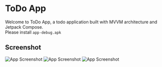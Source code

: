 # ToDo App

Welcome to ToDo App, a todo application built with MVVM architecture and Jetpack Compose.</br>
Please install `app-debug.apk`


## Screenshot
![App Screenshot](https://i.imgur.com/FgZfFEFl.png) ![App Screenshot](https://i.imgur.com/o5NRUHul.png) ![App Screenshot](https://i.imgur.com/4XeUusFl.png)